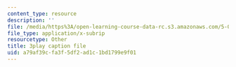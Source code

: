 ```yaml
---
content_type: resource
description: ''
file: /media/https%3A/open-learning-course-data-rc.s3.amazonaws.com/5-07sc-biological-chemistry-i-fall-2013/a79af39cfa3f5df2ad1c1bd1799e9f01_jHrd43uWD-E.vtt
file_type: application/x-subrip
resourcetype: Other
title: 3play caption file
uid: a79af39c-fa3f-5df2-ad1c-1bd1799e9f01
---
```

